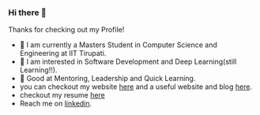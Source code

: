 ### Hi there 👋

Thanks for checking out my Profile!

 - 🔭 I am currently a Masters Student in Computer Science and Engineering at IIT Tirupati.
 - 🔭 I am interested in Software Development and Deep Learning(still Learning!!).
 - 🔭 Good at Mentoring, Leadership and Quick Learning.
 - you can checkout my website [here](https://bharathbrothers.github.io/) and a useful website and blog [here](https://starksources.github.io/myblog/).
 - checkout my resume [here](https://bharathbrothers.github.io/resume/)
 - Reach me on [linkedin](https://www.linkedin.com/in/bharath-kumar-goud/).  


<!--
**Bharathbrothers/bharathbrothers** is a ✨ _special_ ✨ repository because its `README.md` (this file) appears on your GitHub profile.

Here are some ideas to get you started:

- 🔭 I’m currently working on ...
- 🌱 I’m currently learning ...
- 👯 I’m looking to collaborate on ...
- 🤔 I’m looking for help with ...
- 💬 Ask me about ...
- 📫 How to reach me: ...
- 😄 Pronouns: ...
- ⚡ Fun fact: ...
-->
